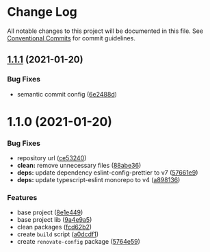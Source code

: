 # Change Log

All notable changes to this project will be documented in this file.
See [Conventional Commits](https://conventionalcommits.org) for commit guidelines.

## [1.1.1](https://github.com/hitechline/development/compare/v1.1.0...v1.1.1) (2021-01-20)


### Bug Fixes

* semantic commit config ([6e2488d](https://github.com/hitechline/development/commit/6e2488dcf6fabab1821f4ffafad314a0eceb0677))





# 1.1.0 (2021-01-20)


### Bug Fixes

* repository url ([ce53240](https://github.com/hitechline/development/commit/ce53240989b9c810153bddcf1dfb4a89ac1c8fec))
* **clean:** remove unnecessary files ([88abe36](https://github.com/hitechline/development/commit/88abe3686422ff270e44bcf4e6639fdb29cd603d))
* **deps:** update dependency eslint-config-prettier to v7 ([57661e9](https://github.com/hitechline/development/commit/57661e982d576e4ef4acab05f904ea741c8164c5))
* **deps:** update typescript-eslint monorepo to v4 ([a898136](https://github.com/hitechline/development/commit/a8981363c6603c737d2a7f06ee5a5dcee5f6563d))


### Features

* base project ([8e1e449](https://github.com/hitechline/development/commit/8e1e44961bfdde296581d33be2272e41e46744be))
* base project lib ([9a4e9a5](https://github.com/hitechline/development/commit/9a4e9a55b53d313341992bd03cef71f4cf7ba48d))
* clean packages ([fcd62b2](https://github.com/hitechline/development/commit/fcd62b26617409e36b11fbb5cb32e7c54be3d0db))
* create `build` script ([a0dcdf1](https://github.com/hitechline/development/commit/a0dcdf103be3818c70d6e70cffb0addfef44da3a))
* create `renovate-config` package ([5764e59](https://github.com/hitechline/development/commit/5764e59c3c6126547b416c0b07d0c0ae7a73cf5d))
